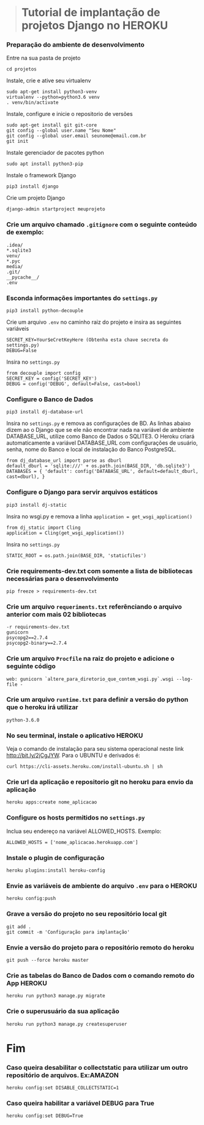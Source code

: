 > # Tutorial de implantação de projetos Django no HEROKU

### Preparação do ambiente de desenvolvimento
Entre na sua pasta de projeto
```
cd projetos
```
Instale, crie e ative seu virtualenv
```
sudo apt-get install python3-venv
virtualenv --python=python3.6 venv
. venv/bin/activate
```
Instale, configure e inicie o repositorio de versões
```
sudo apt-get install git git-core
git config --global user.name "Seu Nome"
git config --global user.email seunome@email.com.br
git init
```
Instale gerenciador de pacotes python
```
sudo apt install python3-pip
```
Instale o framework Django
```
pip3 install django
```
Crie um projeto Django
```
django-admin startproject meuprojeto
```
### Crie um arquivo chamado `.gitignore` com o seguinte conteúdo de exemplo:
```
.idea/
*.sqlite3
venv/
*.pyc
media/
.git/
__pycache__/
.env
```
### Esconda informações importantes do `settings.py`
```
pip3 install python-decouple
```
Crie um arquivo `.env` no caminho raiz do projeto e insira as seguintes variáveis
```
SECRET_KEY=Your$eCretKeyHere (Obtenha esta chave secreta do settings.py)
DEBUG=False
```
Insira no `settings.py`
```
from decouple import config
SECRET_KEY = config('SECRET_KEY')
DEBUG = config('DEBUG', default=False, cast=bool)
```
### Configure o Banco de Dados
```
pip3 install dj-database-url
```
Insira no `settings.py` e remova as configurações de BD. As linhas abaixo dizem ao o Django que se ele não encontrar nada na variável de ambiente DATABASE_URL, utilize como Banco de Dados o SQLITE3. O Heroku criará automaticamente a variável DATABASE_URL com configurações de usuário, senha, nome do Banco e local de instalação do Banco PostgreSQL.
```
from dj_database_url import parse as dburl
default_dburl = 'sqlite:///' + os.path.join(BASE_DIR, 'db.sqlite3')
DATABASES = { 'default': config('DATABASE_URL', default=default_dburl, cast=dburl), }
```
### Configure o Django para servir arquivos estáticos
```
pip3 install dj-static
```
Insira no wsgi.py e remova a linha `application = get_wsgi_application()`
```
from dj_static import Cling
application = Cling(get_wsgi_application())
```
Insira no `settings.py`
```
STATIC_ROOT = os.path.join(BASE_DIR, 'staticfiles')
```
### Crie requirements-dev.txt com somente a lista de bibliotecas necessárias para o desenvolvimento
```
pip freeze > requirements-dev.txt
```
### Crie um arquivo `requeriments.txt` referênciando o arquivo anterior com mais 02 bibliotecas
```
-r requirements-dev.txt
gunicorn
psycopg2==2.7.4
psycopg2-binary==2.7.4
```
### Crie um arquivo `Procfile` na raiz do projeto e adicione o seguinte código
```
web: gunicorn `altere_para_diretorio_que_contem_wsgi.py`.wsgi --log-file -
```
### Crie um arquivo `runtime.txt` para definir a versão do python que o heroku irá utilizar
```
python-3.6.0
```
### No seu terminal, instale o aplicativo HEROKU
Veja o comando de instalação para seu sistema operacional neste link http://bit.ly/2jCgJYW. Para o UBUNTU e derivados é:
```
curl https://cli-assets.heroku.com/install-ubuntu.sh | sh
```
### Crie url da aplicação e repositorio git no heroku para envio da aplicação
```
heroku apps:create nome_aplicacao
```
### Configure os hosts permitidos no `settings.py`
Inclua seu endereço na variável ALLOWED_HOSTS. Exemplo:
```
ALLOWED_HOSTS = ['nome_aplicacao.herokuapp.com']
```
### Instale o plugin de configuração
```
heroku plugins:install heroku-config
```
### Envie as variáveis de ambiente do arquivo `.env` para o HEROKU 
```
heroku config:push
```
### Grave a versão do projeto no seu repositório local git
```
git add .
git commit -m 'Configuração para implantação'
```
### Envie a versão do projeto para o repositório remoto do heroku
```
git push --force heroku master
```
### Crie as tabelas do Banco de Dados com o comando remoto do App HEROKU
```
heroku run python3 manage.py migrate
```
### Crie o superusuário da sua aplicação
```
heroku run python3 manage.py createsuperuser
```
# Fim

### Caso queira desabilitar o collectstatic para utilizar um outro repositório de arquivos. Ex:AMAZON
```
heroku config:set DISABLE_COLLECTSTATIC=1
```
### Caso queira habilitar a variável DEBUG para True
```
heroku config:set DEBUG=True
```
